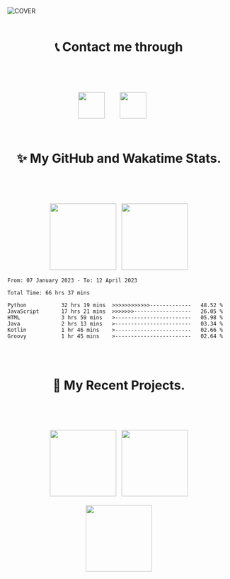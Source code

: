 ![COVER](https://i.imgur.com/bCCxVM1.png)
<br> <br>
<h1 align="center">📞 Contact me through <br> ‎  </h1> 
<br>

<p align="center">
<a href="mailto:shagnikpaul.772@gmail.com" target="_blank" rel="noopener noreferrer"><img src="https://i.imgur.com/LCCi6IK.png" height=60px style="margin-right: 30px"></a> 
<a href="https://www.linkedin.com/in/shagnik-paul-25a7711a4/" target="_blank" rel="noopener noreferrer"><img src="https://i.imgur.com/UGTv1Lz.png" height=60px style="margin-right: 30px"></a>   
</p>  

<br>
<h1 align="center">✨ My GitHub and Wakatime Stats. <br> ‎  </h1> 
<br>

<p align="center">
<a href="https://github.com/Shagnikpaul/Shagnikpaul" target="_blank" rel="noopener noreferrer"><img src="https://github-readme-stats-git-masterrstaa-rickstaa.vercel.app/api/top-langs/?username=Shagnikpaul&theme=gruvbox&hide_border=true&border_radius=10"  height=150px></a> 
‎‎‎       ‎‎  
<a href="https://github.com/Shagnikpaul/Shagnikpaul" target="_blank" rel="noopener noreferrer"><img src="https://github-readme-stats-git-masterrstaa-rickstaa.vercel.app/api?username=Shagnikpaul&show_icons=true&theme=gruvbox&hide_border=true&border_radius=10"  height=150px></a>

  
<!--START_SECTION:waka-->

```text
From: 07 January 2023 - To: 12 April 2023

Total Time: 66 hrs 37 mins

Python           32 hrs 19 mins  >>>>>>>>>>>>-------------   48.52 %
JavaScript       17 hrs 21 mins  >>>>>>>------------------   26.05 %
HTML             3 hrs 59 mins   >------------------------   05.98 %
Java             2 hrs 13 mins   >------------------------   03.34 %
Kotlin           1 hr 46 mins    >------------------------   02.66 %
Groovy           1 hr 45 mins    >------------------------   02.64 %
```

<!--END_SECTION:waka-->  
  
  
</p>
<br>

<br>
<h1 align="center">🔨 My Recent Projects. <br> ‎  </h1> 
<br>

<p align="center">
<a href="https://github.com/Shagnikpaul/helios" target="_blank" rel="noopener noreferrer"><img src="https://github-readme-stats-git-masterrstaa-rickstaa.vercel.app/api/pin/?username=Shagnikpaul&repo=helios&theme=gruvbox&hide_border=true&border_radius=10" height=150px></a>
‎‎‎       ‎‎
<a href="https://github.com/Shagnikpaul/MyInstants-Downloader-GUI" target="_blank" rel="noopener noreferrer"><img src="https://github-readme-stats-git-masterrstaa-rickstaa.vercel.app/api/pin/?username=Shagnikpaul&repo=MyInstants-Downloader-GUI&theme=gruvbox&hide_border=true&border_radius=10" height=150px></a>   
<br>
<br>  
<a href="https://github.com/Shagnikpaul/COVID-19-Stats-App" target="_blank" rel="noopener noreferrer"><img src="https://github-readme-stats-git-masterrstaa-rickstaa.vercel.app/api/pin/?username=Shagnikpaul&repo=COVID-19-Stats-App&theme=gruvbox&hide_border=true&border_radius=10" height=150px></a>   
</p>
<br>













<br>
<br>
<!--asd <h1 align="center">🔹 Other Stuff. <br> ‎  </h1> 
<br>

<p align="center">
<a href="https://open.spotify.com/user/stackyson?si=279a5c6b72bd4285" target="_blank" rel="noopener noreferrer"><img src="https://spotify-github-profile.vercel.app/api/view?uid=stackyson&cover_image=true&theme=default&show_offline=true&background_color=272822&bar_color=ffffff&bar_color_cover=false"></a>   
‎‎‎‎‎‎ 
<a href="https://open.spotify.com/user/stackyson?si=279a5c6b72bd4285" target="_blank" rel="noopener noreferrer"><img src="https://spotify-recently-played-readme.vercel.app/api?user=stackyson&unique=true&count=7"></a>    
</p> -->
